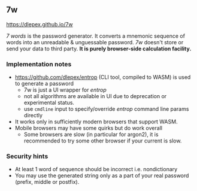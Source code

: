 ## 7w

https://dlepex.github.io/7w

*7 words* is the password generator. It converts a mnemonic sequence of words into an
unreadable  & unguessable password.
*7w* doesn't store or send your data to third party. **It is
purely browser-side calculation facility.**

### Implementation notes

* https://github.com/dlepex/entrop (CLI tool, compiled to WASM) is used to generate a password
  * 7w is just a UI wrapper for _entrop_
  * not all algorithms are available in UI due to deprecation or experimental status.
  * use `cmdline` input to specify/override _entrop_ command line params directly
* It works only in sufficiently modern browsers that support WASM.
* Mobile browsers may have some quirks but do work overall
  * Some browsers are slow (in particular for argon2), it is recommended to try some other browser if your current is slow.

### Security hints

* At least 1 word of sequence should be incorrect i.e. nondictionary
* You may use the generated string only as a part of your real password (prefix, middle or postfix).
